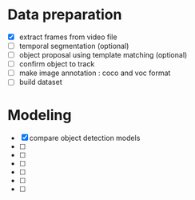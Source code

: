 
# Data preparation
- [x] extract frames from video file
- [ ] temporal segmentation (optional)
- [ ] object proposal using template matching (optional)
- [ ] confirm object to track
- [ ] make image annotation : coco and voc format
- [ ] build dataset

# Modeling 
- [x] compare object detection models
- [ ]  
- [ ]  
- [ ]  
- [ ] 
- [ ]  
- [ ]  
